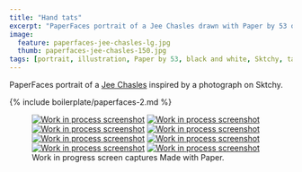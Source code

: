 ```yaml
---
title: "Hand tats"
excerpt: "PaperFaces portrait of a Jee Chasles drawn with Paper by 53 on an iPad."
image: 
  feature: paperfaces-jee-chasles-lg.jpg
  thumb: paperfaces-jee-chasles-150.jpg
tags: [portrait, illustration, Paper by 53, black and white, Sktchy, tattoo]
---
```


PaperFaces portrait of a [Jee Chasles](http://sktchy.com/qCk1i) inspired by a photograph on Sktchy.

{% include boilerplate/paperfaces-2.md %}

<figure class="third">
  <a href="{{ site.url }}/assets/images/paperfaces-jee-chasles-process-1-lg.jpg"><img src="{{ site.url }}/assets/images/paperfaces-jee-chasles-process-1-600.jpg" alt="Work in process screenshot"></a>
  <a href="{{ site.url }}/assets/images/paperfaces-jee-chasles-process-2-lg.jpg"><img src="{{ site.url }}/assets/images/paperfaces-jee-chasles-process-2-600.jpg" alt="Work in process screenshot"></a>
  <a href="{{ site.url }}/assets/images/paperfaces-jee-chasles-process-3-lg.jpg"><img src="{{ site.url }}/assets/images/paperfaces-jee-chasles-process-3-600.jpg" alt="Work in process screenshot"></a>
  <a href="{{ site.url }}/assets/images/paperfaces-jee-chasles-process-4-lg.jpg"><img src="{{ site.url }}/assets/images/paperfaces-jee-chasles-process-4-600.jpg" alt="Work in process screenshot"></a>
  <a href="{{ site.url }}/assets/images/paperfaces-jee-chasles-process-5-lg.jpg"><img src="{{ site.url }}/assets/images/paperfaces-jee-chasles-process-5-600.jpg" alt="Work in process screenshot"></a>
  <a href="{{ site.url }}/assets/images/paperfaces-jee-chasles-process-6-lg.jpg"><img src="{{ site.url }}/assets/images/paperfaces-jee-chasles-process-6-600.jpg" alt="Work in process screenshot"></a>
  <a href="{{ site.url }}/assets/images/paperfaces-jee-chasles-process-7-lg.jpg"><img src="{{ site.url }}/assets/images/paperfaces-jee-chasles-process-7-600.jpg" alt="Work in process screenshot"></a>
  <a href="{{ site.url }}/assets/images/paperfaces-jee-chasles-process-8-lg.jpg"><img src="{{ site.url }}/assets/images/paperfaces-jee-chasles-process-8-600.jpg" alt="Work in process screenshot"></a>
  <figcaption>Work in progress screen captures Made with Paper.</figcaption>
</figure>
